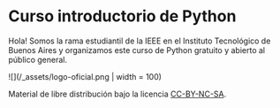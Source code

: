 # Curso introductorio de Python
Hola! Somos la rama estudiantil de la IEEE en el Instituto Tecnológico de Buenos Aires y organizamos este curso de Python gratuito y abierto al público general.

![](/_assets/logo-oficial.png | width = 100)

Material de libre distribución bajo la licencia <a href="https://creativecommons.org">CC-BY-NC-SA</a>.


